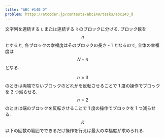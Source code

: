 ```yaml
---
title: "ABC #140 D"
problem: https://atcoder.jp/contests/abc140/tasks/abc140_d
---
```

文字列を連続する `L` または連続する `R` のブロックに分ける. ブロック数を $$ n $$ とすると, 各ブロックの幸福度はそのブロックの長さ - 1 となるので, 全体の幸福度は $$ N-n $$ となる.

$$ n \geq 3 $$ のときは両端でないブロックのどれかを反転させることで 1 度の操作でブロックを 2 つ減らせる. $$ n = 2 $$ のときは端のブロックを反転させることで 1 度の操作でブロックを 1 つ減らせる. $$ K $$ 以下の回数の範囲でできるだけ操作を行えば最大の幸福度が求められる.
